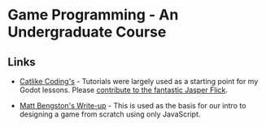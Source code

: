 # Game Programming - An Undergraduate Course
## Links

- [Catlike Coding's](https://catlikecoding.com/) - Tutorials were largely used as a starting point for my Godot lessons. Please [contribute to the fantastic Jasper Flick](https://www.patreon.com/catlikecoding).

- [Matt Bengston's Write-up](https://bengsfort.github.io/articles/making-a-js-game-part-1-game-engine/) - This is used as the basis for our intro to designing a game from scratch using only JavaScript.